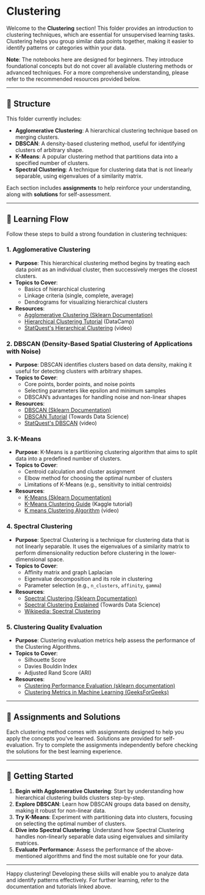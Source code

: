 # Clustering

Welcome to the **Clustering** section! This folder provides an introduction to clustering techniques, which are essential for unsupervised learning tasks. Clustering helps you group similar data points together, making it easier to identify patterns or categories within your data.

**Note**: The notebooks here are designed for beginners. They introduce foundational concepts but do not cover all available clustering methods or advanced techniques. For a more comprehensive understanding, please refer to the recommended resources provided below.

---

## 📂 Structure

This folder currently includes:
- **Agglomerative Clustering**: A hierarchical clustering technique based on merging clusters.
- **DBSCAN**: A density-based clustering method, useful for identifying clusters of arbitrary shape.
- **K-Means**: A popular clustering method that partitions data into a specified number of clusters.
- **Spectral Clustering**: A technique for clustering data that is not linearly separable, using eigenvalues of a similarity matrix.

Each section includes **assignments** to help reinforce your understanding, along with **solutions** for self-assessment.

---

## 🔗 Learning Flow

Follow these steps to build a strong foundation in clustering techniques:

### 1. **Agglomerative Clustering**
   - **Purpose**: This hierarchical clustering method begins by treating each data point as an individual cluster, then successively merges the closest clusters.
   - **Topics to Cover**:
     - Basics of hierarchical clustering
     - Linkage criteria (single, complete, average)
     - Dendrograms for visualizing hierarchical clusters
   - **Resources**:
     - [Agglomerative Clustering (Sklearn Documentation)](https://scikit-learn.org/stable/modules/generated/sklearn.cluster.AgglomerativeClustering.html)
     - [Hierarchical Clustering Tutorial](https://www.datacamp.com/tutorial/hierarchical-clustering-python) (DataCamp)
     - [StatQuest's Hierarchical Clustering](https://www.youtube.com/watch?v=7xHsRkOdVwo) (video)

### 2. **DBSCAN (Density-Based Spatial Clustering of Applications with Noise)**
   - **Purpose**: DBSCAN identifies clusters based on data density, making it useful for detecting clusters with arbitrary shapes.
   - **Topics to Cover**:
     - Core points, border points, and noise points
     - Selecting parameters like epsilon and minimum samples
     - DBSCAN’s advantages for handling noise and non-linear shapes
   - **Resources**:
     - [DBSCAN (Sklearn Documentation)](https://scikit-learn.org/stable/modules/generated/sklearn.cluster.DBSCAN.html)
     - [DBSCAN Tutorial](https://towardsdatascience.com/dbscan-clustering-algorithm-5e3c78e021eb) (Towards Data Science)
     - [StatQuest's DBSCAN](https://www.youtube.com/watch?v=RDZUdRsdvOU) (video)

### 3. **K-Means**
   - **Purpose**: K-Means is a partitioning clustering algorithm that aims to split data into a predefined number of clusters.
   - **Topics to Cover**:
     - Centroid calculation and cluster assignment
     - Elbow method for choosing the optimal number of clusters
     - Limitations of K-Means (e.g., sensitivity to initial centroids)
   - **Resources**:
     - [K-Means (Sklearn Documentation)](https://scikit-learn.org/stable/modules/generated/sklearn.cluster.KMeans.html)
     - [K-Means Clustering Guide](https://www.kaggle.com/code/kandij/k-means-clustering-tutorial/notebook) (Kaggle tutorial)
     - [K means Clustering Algorithm](https://www.youtube.com/watch?v=EItlUEPCIzM) (video)

### 4. **Spectral Clustering**
   - **Purpose**: Spectral Clustering is a technique for clustering data that is not linearly separable. It uses the eigenvalues of a similarity matrix to perform dimensionality reduction before clustering in the lower-dimensional space.
   - **Topics to Cover**:
     - Affinity matrix and graph Laplacian
     - Eigenvalue decomposition and its role in clustering
     - Parameter selection (e.g., `n_clusters`, `affinity`, `gamma`)
   - **Resources**:
     - [Spectral Clustering (Sklearn Documentation)](https://scikit-learn.org/stable/modules/generated/sklearn.cluster.SpectralClustering.html)
     - [Spectral Clustering Explained](https://towardsdatascience.com/spectral-clustering-aba2640c0d5b) (Towards Data Science)
     - [Wikipedia: Spectral Clustering](https://en.wikipedia.org/wiki/Spectral_clustering)

### 5. **Clustering Quality Evaluation**
   - **Purpose**: Clustering evaluation metrics help assess the performance of the Clustering Algorithms.
   - **Topics to Cover**:
     - Silhouette Score
     - Davies Bouldin Index
     - Adjusted Rand Score (ARI)
   - **Resources**:
     - [Clustering Performance Evaluation (sklearn documentation)](https://scikit-learn.org/stable/modules/clustering.html#clustering-performance-evaluation)
     - [Clustering Metrics in Machine Learning (GeeksForGeeks)](https://www.geeksforgeeks.org/clustering-metrics/)

---

## 📝 Assignments and Solutions

Each clustering method comes with assignments designed to help you apply the concepts you've learned. Solutions are provided for self-evaluation. Try to complete the assignments independently before checking the solutions for the best learning experience.

---

## 🏁 Getting Started

1. **Begin with Agglomerative Clustering**: Start by understanding how hierarchical clustering builds clusters step-by-step.
2. **Explore DBSCAN**: Learn how DBSCAN groups data based on density, making it robust for non-linear data.
3. **Try K-Means**: Experiment with partitioning data into clusters, focusing on selecting the optimal number of clusters.
4. **Dive into Spectral Clustering**: Understand how Spectral Clustering handles non-linearly separable data using eigenvalues and similarity matrices.
5. **Evaluate Performance**: Assess the performance of the above-mentioned algorithms and find the most suitable one for your data.

---

Happy clustering! Developing these skills will enable you to analyze data and identify patterns effectively. For further learning, refer to the documentation and tutorials linked above.